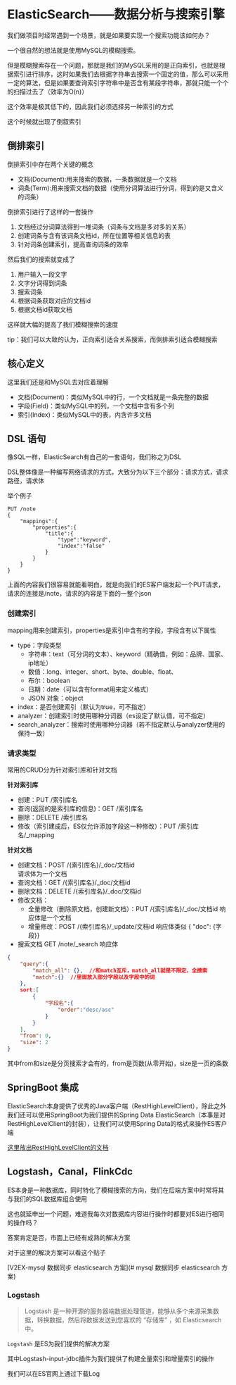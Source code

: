 # ElasticSearch——数据分析与搜索引擎

我们做项目时经常遇到一个场景，就是如果要实现一个搜索功能该如何办？

一个很自然的想法就是使用MySQL的模糊搜索。

但是模糊搜索存在一个问题，那就是我们的MySQL采用的是正向索引，也就是根据索引进行排序，这时如果我们去根据字符串去搜索一个固定的值，那么可以采用一定的算法，但是如果要查询索引字符串中是否含有某段字符串，那就只能一个个的扫描过去了（效率为O(n)）

这个效率是极其低下的，因此我们必须选择另一种索引的方式

这个时候就出现了倒叙索引

## 倒排索引

倒排索引中存在两个关键的概念

* 文档(Document):用来搜索的数据，一条数据就是一个文档
* 词条(Term):用来搜索文档的数据（使用分词算法进行分词，得到的是又含义的词条）

倒排索引进行了这样的一套操作

1. 文档经过分词算法得到一堆词条（词条与文档是多对多的关系）
2. 创建词条与含有该词条文档id，所在位置等相关信息的表
3. 针对词条创建索引，提高查询词条的效率

然后我们的搜索就变成了

1. 用户输入一段文字
2. 文字分词得到词条
3. 搜索词条
4. 根据词条获取对应的文档id
5. 根据文档id获取文档

这样就大幅的提高了我们模糊搜索的速度

tip：我们可以大致的认为，正向索引适合关系搜索，而倒排索引适合模糊搜索

## 核心定义

这里我们还是和MySQL去对应着理解

* 文档(Document)：类似MySQL中的行，一个文档就是一条完整的数据
* 字段(Field)：类似MySQL中的列，一个文档中含有多个列
* 索引(Index)：类似MySQL中的表，内含许多文档

## DSL 语句

像SQL一样，ElasticSearch有自己的一套语句，我们称之为DSL

DSL整体像是一种编写网络请求的方式，大致分为以下三个部分：请求方式，请求路径，请求体

举个例子

```DSL
PUT /note
{
	"mappings":{
		"properties":{
			"title":{
				"type":"keyword",
				"index":"false"
			}
		}
	}
}
```


上面的内容我们很容易就能看明白，就是向我们的ES客户端发起一个PUT请求，请求的连接是/note，请求的内容是下面的一整个json

### 创建索引

mapping用来创建索引，properties是索引中含有的字段，字段含有以下属性
* type：字段类型
  * 字符串：text（可分词的文本）、keyword（精确值，例如：品牌、国家、ip地址）
  * 数值：long、integer、short、byte、double、float、
  * 布尔：boolean
  * 日期：date（可以含有format用来定义格式）
  * JSON 对象：object
* index：是否创建索引（默认为true，可不指定）
* analyzer：创建索引时使用哪种分词器（es设定了默认值，可不指定）
* search_analyzer：搜索时使用哪种分词器（若不指定默认与analyzer使用的保持一致）

### 请求类型

常用的CRUD分为针对索引库和针对文档

**针对索引库**

* 创建：PUT /索引库名
* 查询(返回的是索引库的信息)：GET /索引库名
* 删除：DELETE /索引库名
* 修改（索引建成后，ES仅允许添加字段这一种修改）：PUT /索引库名/\_mapping

**针对文档**

- 创建文档：POST /{索引库名}/\_doc/文档id   
  请求体为一个文档
- 查询文档：GET /{索引库名}/\_doc/文档id
- 删除文档：DELETE /{索引库名}/\_doc/文档id
- 修改文档：
    - 全量修改（删除原文档，创建新文档）：PUT /{索引库名}/\_doc/文档id
     响应体是一个文档
    - 增量修改：POST /{索引库名}/\_update/文档id 
      响应体类似 { "doc": {字段}}
- 搜索文档 GET /note/\_search
  响应体
```json
{ 
	"query":{ 
		"match_all": {},  //和match互斥，match_all就是不限定，全搜索
		"match":{}  //里面放入部分字段以及字段中的词
	}, 
	sort:[
		{
			"字段名":{
				"order":"desc/asc"
			}
	    }
	],
	"from": 0,
	"size": 2 
}
```
其中from和size是分页搜索才会有的，from是页数(从零开始)，size是一页的条数

## SpringBoot 集成

ElasticSearch本身提供了优秀的Java客户端（RestHighLevelClient），除此之外我们还可以使用SpringBoot为我们提供的Spring Data ElasticSearch（本事是对RestHighLevelClient的封装），让我们可以使用Spring Data的格式来操作ES客户端

[这里放出RestHighLevelClient的文档](https://www.elastic.co/docs/reference/elasticsearch-clients/)

## Logstash，Canal，FlinkCdc

ES本身是一种数据库，同时特化了模糊搜索的方向，我们在后端方案中时常将其与我们的SQL数据库组合使用

这也就延申出一个问题，难道我每次对数据库内容进行操作时都要对ES进行相同的操作吗？

答案肯定是否，市面上已经有成熟的解决方案

对于这里的解决方案可以看这个贴子

[V2EX-mysql 数据同步 elasticsearch 方案](# mysql 数据同步 elasticsearch 方案)

### Logstash

> Logstash 是一种开源的服务器端数据处理管道，能够从多个来源采集数据，转换数据，然后将数据发送到您喜欢的 “存储库” ，如 Elasticsearch 中。


`Logstash` 是ES为我们提供的解决方案

其中Logstash-input-jdbc插件为我们提供了构建全量索引和增量索引的操作

我们可以在ES官网上通过下载Log



